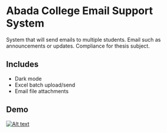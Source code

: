 # Abada College Email Support System
 System that will send emails to multiple students. Email such as announcements or updates. Compliance for thesis subject.


## Includes
 - Dark mode
 - Excel batch upload/send
 - Email file attachments
 
 ## Demo
 [![Alt text](https://img.youtube.com/vi/LAs6qTr_XHs/0.jpg)](https://www.youtube.com/watch?v=Mf3a2-ylhGc)

